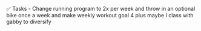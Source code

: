 ✅ Tasks - Change running program to 2x per week and throw in an optional bike once a week and make weekly workout goal 4 plus maybe I class with gabby to diversify